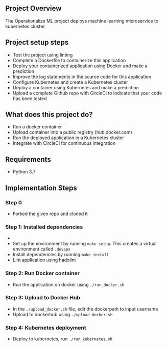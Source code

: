 ## Project Overview
The Operationalize ML project deploys machine learning microservice to kubernetes cluster.

## Project setup steps
- Test the project using linting
- Complete a Dockerfile to containerize this application
- Deploy your containerized application using Docker and make a prediction
- Improve the log statements in the source code for this application
- Configure Kubernetes and create a Kubernetes cluster
- Deploy a container using Kubernetes and make a prediction
- Upload a complete Github repo with CircleCI to indicate that your code has been tested

## What does this project do?

- Run a docker container
- Upload container into a public registry (hub.docker.com)
- Run the deployed application in a Kubernetes cluster
- Integrate with CircleCI for continuous integration

## Requirements
 - Python 3.7

## Implementation Steps

### Step 0
- Forked the given repo and cloned it

### Step 1: Installed dependencies
- 
- Set up the environment by running `make setup`. This creates a virtual environment called `.devops`
- Install dependencies by running `make install`
- Lint application using hadolint

### Step 2: Run Docker container
- Run the application on docker using `./run_docker.sh`

### Step 3: Upload to Docker Hub
- In the `./upload_docker.sh` file, edit the dockerpath to input username
- Upload to dockerhub using `./upload_docker.sh`

### Step 4: Kubernetes deployment
- Deploy to kubernetes, run `./run_kubernetes.sh`

